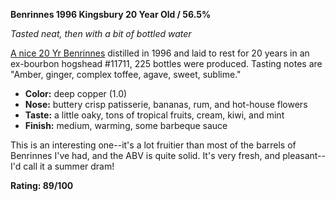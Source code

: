 ﻿**Benrinnes 1996 Kingsbury 20 Year Old / 56.5%**

*Tasted neat, then with a bit of bottled water*

[A nice 20 Yr Benrinnes](https://www.whiskybase.com/whiskies/whisky/110478/benrinnes-1996-kb) distilled in 1996 and laid to rest for 20 years in an ex-bourbon hogshead #11711, 225 bottles were produced.  Tasting notes are "Amber, ginger, complex toffee, agave, sweet, sublime."

* **Color:** deep copper (1.0)
* **Nose:** buttery crisp patisserie, bananas, rum, and hot-house flowers 
* **Taste:** a little oaky, tons of tropical fruits, cream, kiwi, and mint
* **Finish:** medium, warming, some barbeque sauce

This is an interesting one--it's a lot fruitier than most of the barrels of Benrinnes I've had, and the ABV is quite solid.  It's very fresh, and pleasant--I'd call it a summer dram!

**Rating: 89/100**
